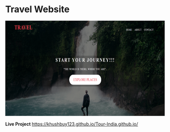 # Travel Website
<img src="img1.png" width="700px" height="300px">

**Live Project**
https://khushbuy123.github.io/Tour-India.github.io/

